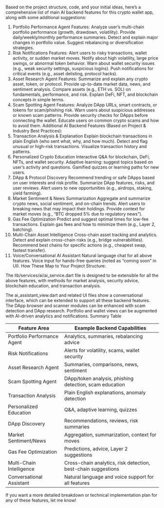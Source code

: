 Based on the project structure, code, and your initial ideas, here’s a comprehensive list of main AI backend features for this crypto wallet app, along with some additional suggestions:
1. Portfolio Performance Agent
Features:
Analyze user’s multi-chain portfolio performance (growth, drawdown, volatility).
Provide daily/weekly/monthly performance summaries.
Detect and explain major changes in portfolio value.
Suggest rebalancing or diversification strategies.
2. Risk Notifications
Features:
Alert users to risky transactions, wallet activity, or sudden market moves.
Notify about high volatility, large price swings, or abnormal token behavior.
Warn about wallet security issues (e.g., weak security settings, suspicious logins).
Push notifications for critical events (e.g., asset delisting, protocol hacks).
3. Asset Research Agent
Features:
Summarize and explain any crypto asset, token, or protocol.
Provide up-to-date market data, news, and sentiment analysis.
Compare assets (e.g., ETH vs. SOL) on fundamentals, performance, and risk.
Explain DeFi, NFT, and blockchain concepts in simple terms.
4. Scam Spotting Agent
Features:
Analyze DApp URLs, smart contracts, or tokens for scam/phishing risk.
Warn users about suspicious addresses or known scam patterns.
Provide security checks for DApps before connecting the wallet.
Educate users on common crypto scams and how to avoid them.
Additional AI Backend Features (Based on Project & Industry Best Practices):
5. Transaction Analysis & Explanation
Explain blockchain transactions in plain English (who sent what, why, and how much).
Detect and flag unusual or high-risk transactions.
Visualize transaction history and patterns.
6. Personalized Crypto Education
Interactive Q&A for blockchain, DeFi, NFTs, and wallet security.
Adaptive learning: suggest topics based on user’s activity and questions.
Gamified quizzes or learning paths for new users.
7. DApp & Protocol Discovery
Recommend trending or safe DApps based on user interests and risk profile.
Summarize DApp features, risks, and user reviews.
Alert users to new opportunities (e.g., airdrops, staking, yield farming).
8. Market Sentiment & News Summarization
Aggregate and summarize crypto news, social sentiment, and on-chain trends.
Alert users to breaking news that may impact their holdings.
Provide context for market moves (e.g., “BTC dropped 5% due to regulatory news”).
9. Gas Fee Optimization
Predict and suggest optimal times for low-fee transactions.
Explain gas fees and how to minimize them (e.g., Layer 2, batching).
10. Multi-Chain Asset Intelligence
Cross-chain asset tracking and analytics.
Detect and explain cross-chain risks (e.g., bridge vulnerabilities).
Recommend best chains for specific actions (e.g., cheapest swap, fastest transfer).
11. Voice/Conversational AI Assistant
Natural language chat for all above features.
Voice input for hands-free queries (noted as “coming soon” in UI).
How These Map to Your Project Structure:

The lib/services/ai/ai_service.dart file is designed to be extensible for all the above features, with methods for market analysis, security advice, blockchain education, and transaction analysis.

The ai_assistant_view.dart and related UI files show a conversational interface, which can be extended to support all these backend features.
The DApp browser and scanner modules can be enhanced with scam detection and DApp research.
Portfolio and wallet views can be augmented with AI-driven analytics and notifications.
Summary Table


| Feature Area                | Example Backend Capabilities                                  |
| --------------------------- | ------------------------------------------------------------- |
| Portfolio Performance Agent | Analytics, summaries, rebalancing advice                      |
| Risk Notifications          | Alerts for volatility, scams, wallet security                 |
| Asset Research Agent        | Summaries, comparisons, news, sentiment                       |
| Scam Spotting Agent         | DApp/token analysis, phishing detection, scam education       |
| Transaction Analysis        | Plain English explanations, anomaly detection                 |
| Personalized Education      | Q&A, adaptive learning, quizzes                               |
| DApp Discovery              | Recommendations, reviews, risk summaries                      |
| Market Sentiment/News       | Aggregation, summarization, context for moves                 |
| Gas Fee Optimization        | Predictions, advice, Layer 2 suggestions                      |
| Multi-Chain Intelligence    | Cross-chain analytics, risk detection, best-chain suggestions |
| Conversational Assistant    | Natural language and voice support for all features           |
If you want a more detailed breakdown or technical implementation plan for any of these features, let me know!